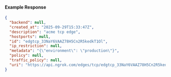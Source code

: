<!-- Code generated for API Clients. DO NOT EDIT. -->

#### Example Response

```json
{
  "backend": null,
  "created_at": "2025-09-29T15:33:47Z",
  "description": "acme tcp edge",
  "hostports": null,
  "id": "edgtcp_33NaY6VAAZ78H5Cn2R5kedkT1Ol",
  "ip_restriction": null,
  "metadata": "{\"environment\": \"production\"}",
  "policy": null,
  "traffic_policy": null,
  "uri": "https://api.ngrok.com/edges/tcp/edgtcp_33NaY6VAAZ78H5Cn2R5kedkT1Ol"
}
```
